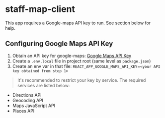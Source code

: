 # staff-map-client

This app requires a Google-maps API key to run. See section below for help.

## Configuring Google Maps API Key

1. Obtain an API key for google-maps:
[Google Maps API Key](https://developers.google.com/maps/documentation/javascript/get-api-key)
2. Create a ```.env.local``` file in project root (same level as ```package.json```)
3. Create an env var in that file: ```REACT_APP_GOOGLE_MAPS_API_KEY```=```<your API key obtained from step 1>```

> It's recommended to restrict your key by service. The required services are listed below:

* Directions API
* Geocoding API
* Maps JavaScript API
* Places API



